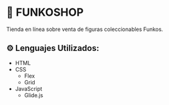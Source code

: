 # 🚀 **FUNKOSHOP**

Tienda en línea sobre venta de figuras coleccionables Funkos.

## ⚙️ **Lenguajes Utilizados:**

- HTML
- CSS
  - Flex
  - Grid
- JavaScript
  - Glide.js
